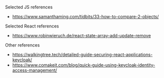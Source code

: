 

Selected JS references
- https://www.samanthaming.com/tidbits/33-how-to-compare-2-objects/

Selected React references
- https://www.robinwieruch.de/react-state-array-add-update-remove

Other references
- https://walkingtree.tech/detailed-guide-securing-react-applications-keycloak/
- https://www.comakeit.com/blog/quick-guide-using-keycloak-identity-access-management/
